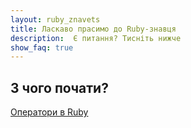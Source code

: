 ```yaml
---
layout: ruby_znavets
title: Ласкаво прасимо до Ruby-знавця
description:  Є питання? Тисніть нижче
show_faq: true
---
```


## З чого почати?

[Оператори в Ruby](operators)